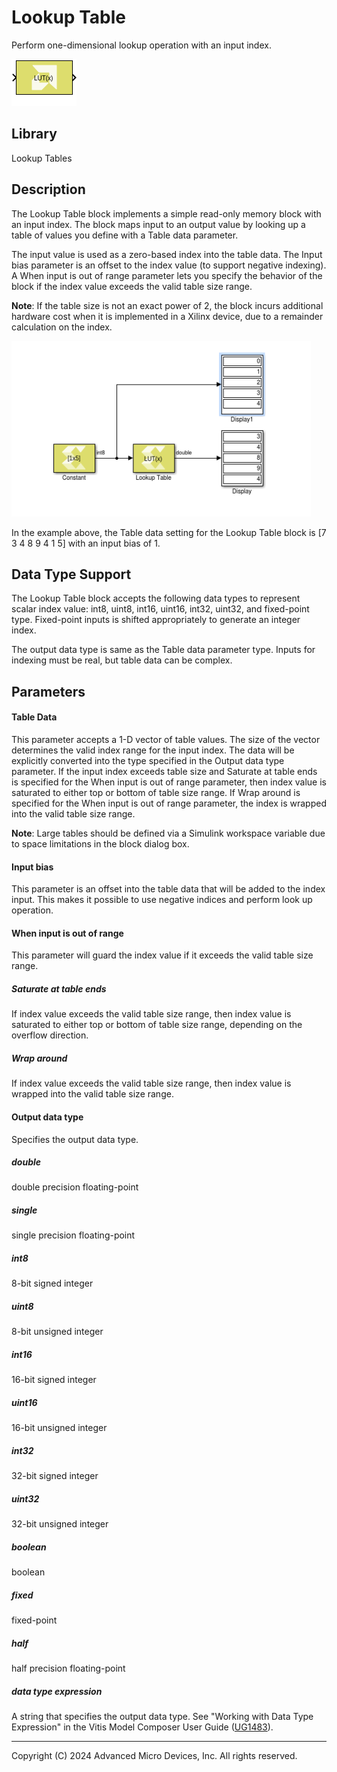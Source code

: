 # Lookup Table

Perform one-dimensional lookup operation with an input index.

![](./Images/block.png)

## Library

Lookup Tables

## Description

The Lookup Table block implements a simple read-only memory block with
an input index. The block maps input to an output value by looking up a
table of values you define with a Table data parameter.

The input value is used as a zero-based index into the table data. The
Input bias parameter is an offset to the index value (to support
negative indexing). A When input is out of range parameter lets you
specify the behavior of the block if the index value exceeds the valid
table size range.

**Note**: If the table size is not an exact power of 2, the block incurs
additional hardware cost when it is implemented in a Xilinx device, due
to a remainder calculation on the index.

![](./Images/stg1532104004157.png)

In the example above, the Table data setting for the Lookup Table block
is \[7 3 4 8 9 4 1 5\] with an input bias of 1.

## Data Type Support

The Lookup Table block accepts the following data types to represent
scalar index value: int8, uint8, int16, uint16, int32, uint32, and
fixed-point type. Fixed-point inputs is shifted appropriately to
generate an integer index.

The output data type is same as the Table data parameter type. Inputs
for indexing must be real, but table data can be complex.

## Parameters

#### Table Data

This parameter accepts a 1-D vector of table values. The size of the
vector determines the valid index range for the input index. The data
will be explicitly converted into the type specified in the Output data
type parameter. If the input index exceeds table size and Saturate at
table ends is specified for the When input is out of range parameter,
then index value is saturated to either top or bottom of table size
range. If Wrap around is specified for the When input is out of range
parameter, the index is wrapped into the valid table size range.

**Note**: Large tables should be defined via a Simulink workspace variable
due to space limitations in the block dialog box.

#### Input bias

This parameter is an offset into the table data that will be added to
the index input. This makes it possible to use negative indices and
perform look up operation.

#### When input is out of range

This parameter will guard the index value if it exceeds the valid table
size range.
##### Saturate at table ends
If index value exceeds the valid table size range, then index value is saturated to either top or bottom of table size range, depending on the overflow direction.

##### Wrap around
If index value exceeds the valid table size range, then index value is wrapped into the valid table size range.



#### Output data type

Specifies the output data type.

##### double
double precision floating-point

##### single
single precision floating-point

##### int8
8-bit signed integer

##### uint8
8-bit unsigned integer

##### int16
16-bit signed integer

##### uint16
16-bit unsigned integer

##### int32
32-bit signed integer

##### uint32
32-bit unsigned integer

##### boolean
boolean

##### fixed
fixed-point

##### half
half precision floating-point

##### data type expression
A string that specifies the output data type. See "Working with Data Type Expression" in the Vitis Model Composer User Guide ([UG1483](https://docs.xilinx.com/access/sources/dita/map?Doc_Version=2022.2%20English&url=ug1483-model-composer-sys-gen-user-guide)).



--------------
Copyright (C) 2024 Advanced Micro Devices, Inc.
All rights reserved.
